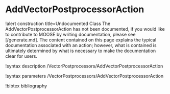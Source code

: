 <!-- MOOSE Documentation Stub: Remove this when content is added. -->

# AddVectorPostprocessorAction

!alert construction title=Undocumented Class
The AddVectorPostprocessorAction has not been documented, if you would like to contribute to MOOSE by writing
documentation, please see [/generate.md]. The content contained on this page explains the typical
documentation associated with an action; however, what is contained is ultimately determined by what
is necessary to make the documentation clear for users.

!syntax description /VectorPostprocessors/AddVectorPostprocessorAction

!syntax parameters /VectorPostprocessors/AddVectorPostprocessorAction

!bibtex bibliography
